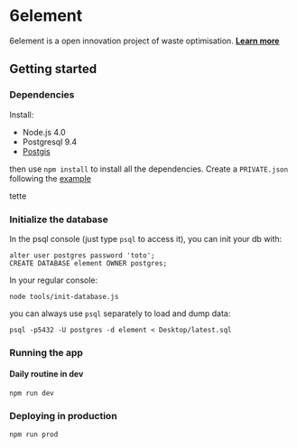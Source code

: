 # 6element

6element is a open innovation project of waste optimisation. **[Learn more](https://medium.com/ants-blog/6element-534ffbe2a60f#.wd3yf7ez6)**

## Getting started


### Dependencies

Install:
* Node.js 4.0
* Postgresql 9.4
* [Postgis](http://postgis.net/install/)

then use `npm install` to install all the dependencies.
Create a `PRIVATE.json` following the [example](PRIVATE.example.json)

tette	

### Initialize the database

In the psql console (just type `psql` to access it), you can init your db with:

```
alter user postgres password 'toto';
CREATE DATABASE element OWNER postgres;
```

In your regular console:

```
node tools/init-database.js
```

you can always use `psql` separately to load and dump data:

```
psql -p5432 -U postgres -d element < Desktop/latest.sql
```

### Running the app

#### Daily routine in dev

```
npm run dev 
```


### Deploying in production

````
npm run prod
````


